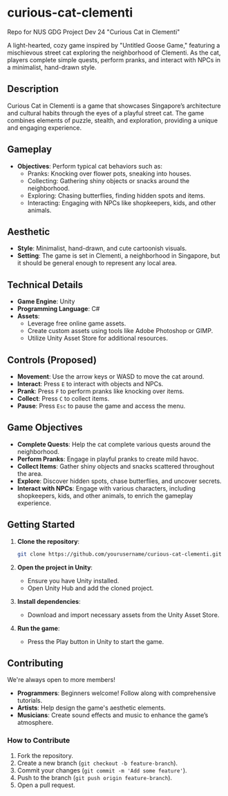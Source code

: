 # curious-cat-clementi
Repo for NUS GDG Project Dev 24 "Curious Cat in Clementi"

A light-hearted, cozy game inspired by "Untitled Goose Game," featuring a mischievous street cat exploring the neighborhood of Clementi. As the cat, players complete simple quests, perform pranks, and interact with NPCs in a minimalist, hand-drawn style.

## Description
Curious Cat in Clementi is a game that showcases Singapore’s architecture and cultural habits through the eyes of a playful street cat. The game combines elements of puzzle, stealth, and exploration, providing a unique and engaging experience.

## Gameplay
- **Objectives**: Perform typical cat behaviors such as:
  - Pranks: Knocking over flower pots, sneaking into houses.
  - Collecting: Gathering shiny objects or snacks around the neighborhood.
  - Exploring: Chasing butterflies, finding hidden spots and items.
  - Interacting: Engaging with NPCs like shopkeepers, kids, and other animals.

## Aesthetic
- **Style**: Minimalist, hand-drawn, and cute cartoonish visuals.
- **Setting**: The game is set in Clementi, a neighborhood in Singapore, but it should be general enough to represent any local area.

## Technical Details
- **Game Engine**: Unity
- **Programming Language**: C#
- **Assets**: 
  - Leverage free online game assets.
  - Create custom assets using tools like Adobe Photoshop or GIMP.
  - Utilize Unity Asset Store for additional resources.

## Controls (Proposed)
- **Movement**: Use the arrow keys or WASD to move the cat around.
- **Interact**: Press `E` to interact with objects and NPCs.
- **Prank**: Press `F` to perform pranks like knocking over items.
- **Collect**: Press `C` to collect items.
- **Pause**: Press `Esc` to pause the game and access the menu.

## Game Objectives
- **Complete Quests**: Help the cat complete various quests around the neighborhood.
- **Perform Pranks**: Engage in playful pranks to create mild havoc.
- **Collect Items**: Gather shiny objects and snacks scattered throughout the area.
- **Explore**: Discover hidden spots, chase butterflies, and uncover secrets.
- **Interact with NPCs**: Engage with various characters, including shopkeepers, kids, and other animals, to enrich the gameplay experience.

## Getting Started
1. **Clone the repository**:
    ```bash
    git clone https://github.com/yourusername/curious-cat-clementi.git
    ```
2. **Open the project in Unity**:
    - Ensure you have Unity installed.
    - Open Unity Hub and add the cloned project.

3. **Install dependencies**:
    - Download and import necessary assets from the Unity Asset Store.

4. **Run the game**:
    - Press the Play button in Unity to start the game.

## Contributing
We're always open to more members!
- **Programmers**: Beginners welcome! Follow along with comprehensive tutorials.
- **Artists**: Help design the game's aesthetic elements.
- **Musicians**: Create sound effects and music to enhance the game’s atmosphere.

### How to Contribute
1. Fork the repository.
2. Create a new branch (`git checkout -b feature-branch`).
3. Commit your changes (`git commit -m 'Add some feature'`).
4. Push to the branch (`git push origin feature-branch`).
5. Open a pull request.

